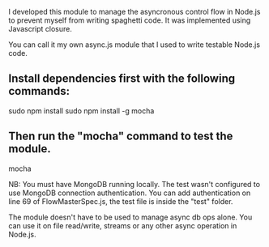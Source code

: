 I developed this module to manage the asyncronous control flow in Node.js
to prevent myself from writing spaghetti code. It was implemented using
Javascript closure.

You can call it my own async.js module that I used to write testable
Node.js code.

Install dependencies first with the following commands:
-------------------------------------------------------
sudo npm install
sudo npm install -g mocha

Then run the "mocha" command to test the module.
------------------------------------------------------
mocha


NB: You must have MongoDB running locally. The test wasn't configured to use
MongoDB connection authentication. You can add authentication on line 69 of
FlowMasterSpec.js, the test file is inside the "test" folder.

The module doesn't have to be used to manage async db ops alone. You can use
it on file read/write, streams or any other async operation in Node.js.
